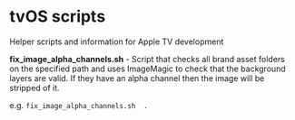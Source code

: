 # tvOS scripts

Helper scripts and information for Apple TV development


**fix_image_alpha_channels.sh** - Script that checks all brand asset folders on the specified path and uses ImageMagic to check that the background layers are valid. If they have an alpha channel then the image will be stripped of it.

e.g.
	`fix_image_alpha_channels.sh  .`
